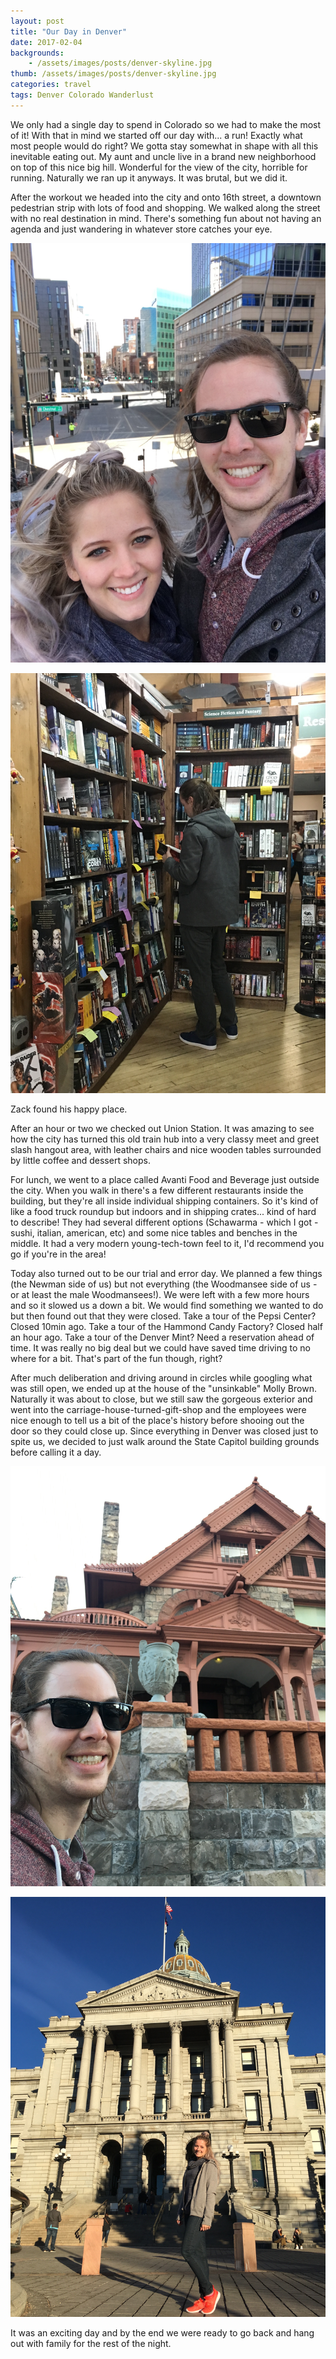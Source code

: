 ```yaml
---
layout: post
title: "Our Day in Denver"
date: 2017-02-04
backgrounds:
    - /assets/images/posts/denver-skyline.jpg
thumb: /assets/images/posts/denver-skyline.jpg
categories: travel
tags: Denver Colorado Wanderlust
---
```


We only had a single day to spend in Colorado so we had to make the most of it! With that in mind we started off our day with... a run! Exactly what most people would do right? We gotta stay somewhat in shape with all this inevitable eating out. My aunt and uncle live in a brand new neighborhood on top of this nice big hill. Wonderful for the view of the city, horrible for running. Naturally we ran up it anyways. It was brutal, but we did it.

After the workout we headed into the city and onto 16th street, a downtown pedestrian strip with lots of food and shopping. We walked along the street with no real destination in mind. There's something fun about not having an agenda and just wandering in whatever store catches your eye.

![16th street](/assets/images/posts/16thstreetview.jpg)

![Zack in the bookstore](/assets/images/posts/zack-in-bookstore.jpg)

Zack found his happy place.

After an hour or two we checked out Union Station. It was amazing to see how the city has turned this old train hub into a very classy meet and greet slash hangout area, with leather chairs and nice wooden tables surrounded by little coffee and dessert shops.

For lunch, we went to a place called Avanti Food and Beverage just outside the city. When you walk in there's a few different restaurants inside the building, but they're all inside individual shipping containers. So it's kind of like a food truck roundup but indoors and in shipping crates... kind of hard to describe! They had several different options (Schawarma - which I got - sushi, italian, american, etc) and some nice tables and benches in the middle. It had a very modern young-tech-town feel to it, I'd recommend you go if you're in the area!

Today also turned out to be our trial and error day. We planned a few things (the Newman side of us) but not everything (the Woodmansee side of us - or at least the male Woodmansees!). We were left with a few more hours and so it slowed us a down a bit. We would find something we wanted to do but then found out that they were closed. Take a tour of the Pepsi Center? Closed 10min ago. Take a tour of the Hammond Candy Factory? Closed half an hour ago. Take a tour of the Denver Mint? Need a reservation ahead of time. It was really no big deal but we could have saved time driving to no where for a bit. That's part of the fun though, right?

After much deliberation and driving around in circles while googling what was still open, we ended up at the house of the "unsinkable" Molly Brown. Naturally it was about to close, but we still saw the gorgeous exterior and went into the carriage-house-turned-gift-shop and the employees were nice enough to tell us a bit of the place's history before shooing out the door so they could close up. Since everything in Denver was closed just to spite us, we decided to just walk around the State Capitol building grounds before calling it a day.

![Molly Brown House](/assets/images/posts/MollyBrown.jpg)

![CO Capitol](/assets/images/posts/COcapitol.jpg)

It was an exciting day and by the end we were ready to go back and hang out with family for the rest of the night.
